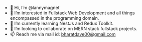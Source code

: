 - 👋 Hi, I’m @lannymagnet 
- 👀 I’m interested in Fullstack Web Development and all things encompassed in the programming domain.
- 🌱 I’m currently learning NestJs and Redux Toolkit.
- 💞️ I’m looking to collaborate on MERN stack fullstack projects.
- 📫 Reach me via mail id: bharatdave00@gmail.com

<!---
lannymagnet/lannymagnet is a ✨ special ✨ repository because its `README.md` (this file) appears on your GitHub profile.
You can click the Preview link to take a look at your changes.
--->
